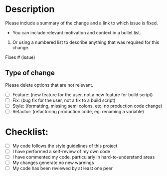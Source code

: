 # Description

Please include a summary of the change and a link to which issue is fixed. 

- You can include relevant motivation and context in a bullet list. 

1. Or using a numbered list to describe anything that was required for this change.

Fixes # (issue)

## Type of change

Please delete options that are not relevant.

- [ ] Feature: (new feature for the user, not a new feature for build script)
- [ ] Fix: (bug fix for the user, not a fix to a build script)
- [ ] Style: (formatting, missing semi colons, etc; no production code change)
- [ ] Refactor: (refactoring production code, eg. renaming a variable)

# Checklist:

- [ ] My code follows the style guidelines of this project
- [ ] I have performed a self-review of my own code
- [ ] I have commented my code, particularly in hard-to-understand areas
- [ ] My changes generate no new warnings
- [ ] My code has been reviewed by at least one peer
